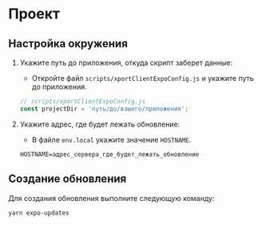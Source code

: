 # Проект

## Настройка окружения

1. Укажите путь до приложения, откуда скрипт заберет данные:
    - Откройте файл `scripts/xportClientExpoConfig.js` и укажите путь до приложения.
    ```javascript
    // scripts/xportClientExpoConfig.js
    const projectDir = 'путь/до/вашего/приложения';
    ```

2. Укажите адрес, где будет лежать обновление:
    - В файле `env.local` укажите значение `HOSTNAME`.
    ```dotenv
    HOSTNAME=адрес_сервера_где_будет_лежать_обновление
    ```

## Создание обновления

Для создания обновления выполните следующую команду:
```bash
yarn expo-updates
